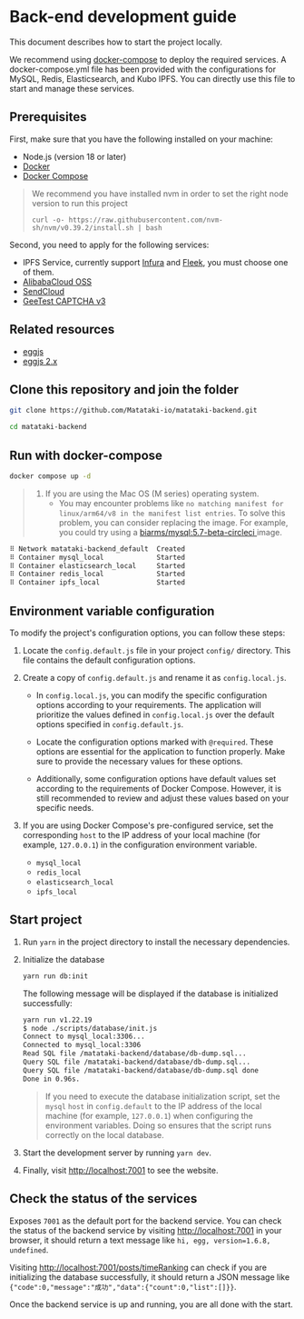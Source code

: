 # Back-end development guide

This document describes how to start the project locally.

We recommend using [docker-compose](https://docs.docker.com/compose/) to deploy the required services. A docker-compose.yml file has been provided with the configurations for MySQL, Redis, Elasticsearch, and Kubo IPFS. You can directly use this file to start and manage these services.

## Prerequisites

First, make sure that you have the following installed on your machine:

- Node.js (version 18 or later)
- [Docker](https://docs.docker.com/get-docker/)
- [Docker Compose](https://docs.docker.com/compose/install/)

> We recommend you have installed nvm in order to set the right node version to run this project
>
> ```
> curl -o- https://raw.githubusercontent.com/nvm-sh/nvm/v0.39.2/install.sh | bash
> ```

Second, you need to apply for the following services:

- IPFS Service, currently support [Infura](https://www.infura.io/product/ipfs/) and [Fleek](https://fleek.co/storage/), you must choose one of them.
- [AlibabaCloud OSS](https://www.alibabacloud.com/product/object-storage-service/)
- [SendCloud](https://www.sendcloud.net/)
- [GeeTest CAPTCHA v3](https://www.geetest.com/en/Captcha/)

## Related resources

- [eggjs](https://www.eggjs.org)
- [eggjs 2.x](https://github.com/eggjs/egg/blob/2.x/site/docs/index.zh-CN.md)

## Clone this repository and join the folder

```bash
git clone https://github.com/Matataki-io/matataki-backend.git

cd matataki-backend
```

## Run with docker-compose

```bash
docker compose up -d
```

> 1. If you are using the Mac OS (M series) operating system.
>       - You may encounter problems like `no matching manifest for linux/arm64/v8 in the manifest list entries`. To solve this problem, you can consider replacing the image. For example, you could try using a [biarms/mysql:5.7-beta-circleci
](https://hub.docker.com/layers/biarms/mysql/5.7.33-beta-circleci/images/sha256-70508b9c4b53d3598dabf6a11c68ceaf489c8d8e379d01f3b7c9e025d104840d?context=explore) image.

```bash
⠿ Network matataki-backend_default  Created
⠿ Container mysql_local             Started
⠿ Container elasticsearch_local     Started
⠿ Container redis_local             Started
⠿ Container ipfs_local              Started
```

## Environment variable configuration

To modify the project's configuration options, you can follow these steps:

1. Locate the `config.default.js` file in your project `config/` directory. This file contains the default configuration options.

2. Create a copy of `config.default.js` and rename it as `config.local.js`.

    - In `config.local.js`, you can modify the specific configuration options according to your requirements. The application will prioritize the values defined in `config.local.js` over the default options specified in `config.default.js`.

    - Locate the configuration options marked with `@required`. These options are essential for the application to function properly. Make sure to provide the necessary values for these options.

    - Additionally, some configuration options have default values set according to the requirements of Docker Compose. However, it is still recommended to review and adjust these values based on your specific needs.

3. If you are using Docker Compose's pre-configured service, set the corresponding `host` to the IP address of your local machine (for example, `127.0.0.1`) in the configuration environment variable.
    - `mysql_local`
    - `redis_local`
    - `elasticsearch_local`
    - `ipfs_local`

## Start project

1. Run ``yarn`` in the project directory to install the necessary dependencies.
2. Initialize the database
    ```bash
    yarn run db:init
    ```

    The following message will be displayed if the database is initialized successfully:

    ```bash
    yarn run v1.22.19
    $ node ./scripts/database/init.js
    Connect to mysql_local:3306...
    Connected to mysql_local:3306
    Read SQL file /matataki-backend/database/db-dump.sql...
    Query SQL file /matataki-backend/database/db-dump.sql...
    Query SQL file /matataki-backend/database/db-dump.sql done
    Done in 0.96s.
    ```

    > If you need to execute the database initialization script, set the `mysql` `host` in `config.default` to the IP address of the local machine (for example, `127.0.0.1`) when configuring the environment variables. Doing so ensures that the script runs correctly on the local database.


3. Start the development server by running ``yarn dev``.
4. Finally, visit [http://localhost:7001](http://localhost:7001) to see the website.

## Check the status of the services

Exposes `7001` as the default port for the backend service. You can check the status of the backend service by visiting [http://localhost:7001](http://localhost:7001) in your browser, it should return a text message like `hi, egg, version=1.6.8, undefined`.

Visiting [http://localhost:7001/posts/timeRanking](http://localhost:7001/posts/timeRanking) can check if you are initializing the database successfully, it should return a JSON message like `{"code":0,"message":"成功","data":{"count":0,"list":[]}}`.

Once the backend service is up and running, you are all done with the start.